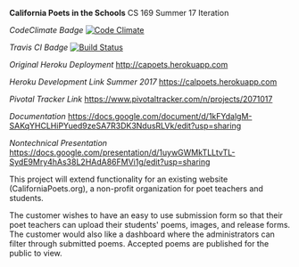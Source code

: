 **California Poets in the Schools**
CS 169 Summer 17 Iteration

*CodeClimate Badge*
[![Code Climate](https://codeclimate.com/github/jazhao1/CApoets/badges/gpa.svg)](https://codeclimate.com/github/jazhao1/CApoets)

*Travis CI Badge*
[![Build Status](https://travis-ci.org/jazhao1/CApoets.svg?branch=master)](https://travis-ci.org/jazhao1/CApoets)

*Original Heroku Deployment*
http://capoets.herokuapp.com

*Heroku Development Link Summer 2017*
https://calpoets.herokuapp.com

*Pivotal Tracker Link*
https://www.pivotaltracker.com/n/projects/2071017

*Documentation*
https://docs.google.com/document/d/1kFYdalgM-SAKqYHCLHiPYued9zeSA7R3DK3NdusRLVk/edit?usp=sharing

*Nontechnical Presentation*
https://docs.google.com/presentation/d/1uywGWMkTLLtvTL-SydE9Mry4hAs38L2HAdA86FMVi1g/edit?usp=sharing

This project will extend functionality for an existing website (CaliforniaPoets.org), a non-profit organization for poet teachers and students. 

The customer wishes to have an easy to use submission form so that their poet teachers can upload their students' poems, images, and release forms. The customer would also like a dashboard where the administrators can filter through submitted poems. Accepted poems are published for the public to view. 

<!--rails s -b $IP -p $PORT-->
